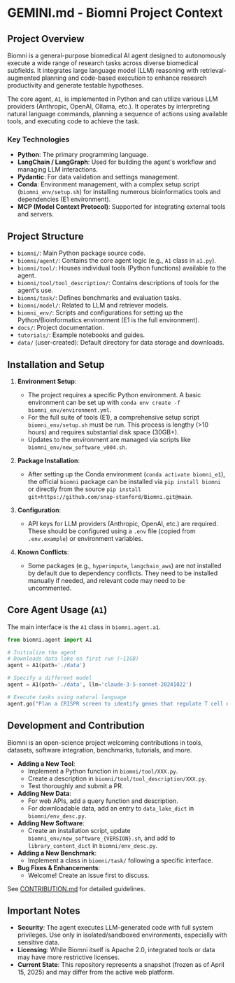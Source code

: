# GEMINI.md - Biomni Project Context

## Project Overview

Biomni is a general-purpose biomedical AI agent designed to autonomously execute a wide range of research tasks across diverse biomedical subfields. It integrates large language model (LLM) reasoning with retrieval-augmented planning and code-based execution to enhance research productivity and generate testable hypotheses.

The core agent, `A1`, is implemented in Python and can utilize various LLM providers (Anthropic, OpenAI, Ollama, etc.). It operates by interpreting natural language commands, planning a sequence of actions using available tools, and executing code to achieve the task.

### Key Technologies

*   **Python**: The primary programming language.
*   **LangChain / LangGraph**: Used for building the agent's workflow and managing LLM interactions.
*   **Pydantic**: For data validation and settings management.
*   **Conda**: Environment management, with a complex setup script (`biomni_env/setup.sh`) for installing numerous bioinformatics tools and dependencies (E1 environment).
*   **MCP (Model Context Protocol)**: Supported for integrating external tools and servers.

## Project Structure

*   `biomni/`: Main Python package source code.
*   `biomni/agent/`: Contains the core agent logic (e.g., `A1` class in `a1.py`).
*   `biomni/tool/`: Houses individual tools (Python functions) available to the agent.
*   `biomni/tool/tool_description/`: Contains descriptions of tools for the agent's use.
*   `biomni/task/`: Defines benchmarks and evaluation tasks.
*   `biomni/model/`: Related to LLM and retriever models.
*   `biomni_env/`: Scripts and configurations for setting up the Python/Bioinformatics environment (E1 is the full environment).
*   `docs/`: Project documentation.
*   `tutorials/`: Example notebooks and guides.
*   `data/` (user-created): Default directory for data storage and downloads.

## Installation and Setup

1.  **Environment Setup**:
    *   The project requires a specific Python environment. A basic environment can be set up with `conda env create -f biomni_env/environment.yml`.
    *   For the full suite of tools (E1), a comprehensive setup script `biomni_env/setup.sh` must be run. This process is lengthy (>10 hours) and requires substantial disk space (30GB+).
    *   Updates to the environment are managed via scripts like `biomni_env/new_software_v004.sh`.

2.  **Package Installation**:
    *   After setting up the Conda environment (`conda activate biomni_e1`), the official `biomni` package can be installed via `pip install biomni` or directly from the source `pip install git+https://github.com/snap-stanford/Biomni.git@main`.

3.  **Configuration**:
    *   API keys for LLM providers (Anthropic, OpenAI, etc.) are required. These should be configured using a `.env` file (copied from `.env.example`) or environment variables.

4.  **Known Conflicts**:
    *   Some packages (e.g., `hyperimpute`, `langchain_aws`) are not installed by default due to dependency conflicts. They need to be installed manually if needed, and relevant code may need to be uncommented.

## Core Agent Usage (`A1`)

The main interface is the `A1` class in `biomni.agent.a1`.

```python
from biomni.agent import A1

# Initialize the agent
# Downloads data lake on first run (~11GB)
agent = A1(path='./data')

# Specify a different model
agent = A1(path='./data', llm='claude-3-5-sonnet-20241022')

# Execute tasks using natural language
agent.go("Plan a CRISPR screen to identify genes that regulate T cell exhaustion.")
```

## Development and Contribution

Biomni is an open-science project welcoming contributions in tools, datasets, software integration, benchmarks, tutorials, and more.

*   **Adding a New Tool**:
    *   Implement a Python function in `biomni/tool/XXX.py`.
    *   Create a description in `biomni/tool/tool_description/XXX.py`.
    *   Test thoroughly and submit a PR.
*   **Adding New Data**:
    *   For web APIs, add a query function and description.
    *   For downloadable data, add an entry to `data_lake_dict` in `biomni/env_desc.py`.
*   **Adding New Software**:
    *   Create an installation script, update `biomni_env/new_software_{VERSION}.sh`, and add to `library_content_dict` in `biomni/env_desc.py`.
*   **Adding a New Benchmark**:
    *   Implement a class in `biomni/task/` following a specific interface.
*   **Bug Fixes & Enhancements**:
    *   Welcome! Create an issue first to discuss.

See [CONTRIBUTION.md](CONTRIBUTION.md) for detailed guidelines.

## Important Notes

*   **Security**: The agent executes LLM-generated code with full system privileges. Use only in isolated/sandboxed environments, especially with sensitive data.
*   **Licensing**: While Biomni itself is Apache 2.0, integrated tools or data may have more restrictive licenses.
*   **Current State**: This repository represents a snapshot (frozen as of April 15, 2025) and may differ from the active web platform.

